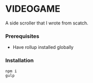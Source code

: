 # VIDEOGAME

A side scroller that I wrote from scatch.

### Prerequisites

- Have rollup installed globally

### Installation

```bash
npm i
gulp
```


